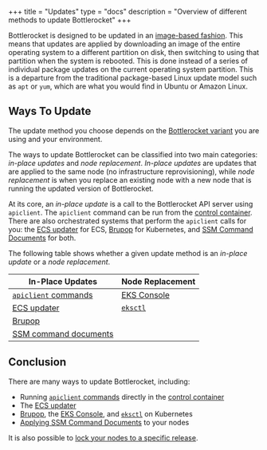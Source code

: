 +++
title = "Updates"
type = "docs"
description = "Overview of different methods to update Bottlerocket"
+++

Bottlerocket is designed to be updated in an [image-based fashion](https://github.com/bottlerocket-os/bottlerocket#updates).
This means that updates are applied by downloading an image of the entire operating system to a different partition on disk, then switching to using that partition when the system is rebooted.
This is done instead of a series of individual package updates on the current operating system partition.
This is a departure from the traditional package-based Linux update model such as `apt` or `yum`, which are what you would find in Ubuntu or Amazon Linux.

## Ways To Update

The update method you choose depends on the [Bottlerocket variant](https://github.com/bottlerocket-os/bottlerocket#variants) you are using and your environment.

The ways to update Bottlerocket can be classified into two main categories: _in-place updates_ and _node replacement_.
_In-place updates_ are updates that are applied to the same node (no infrastructure reprovisioning), while _node replacement_ is when you replace an existing node with a new node that is running the updated version of Bottlerocket.

At its core, an _in-place update_ is a call to the Bottlerocket API server using `apiclient`.
The `apiclient` command can be run from the [control container](https://github.com/bottlerocket-os/bottlerocket#control-container).
There are also orchestrated systems that perform the `apiclient` calls for you: the [ECS updater](../../update/methods/in-place/#ecs) for ECS, [Brupop](../../update/methods/in-place/#brupop) for Kubernetes, and [SSM Command Documents](../../update/methods/in-place/#ssm) for both.

The following table shows whether a given update method is an _in-place update_ or a _node replacement_.

In-Place Updates | Node Replacement
--- | ---
[`apiclient` commands](../../update/methods/in-place/#apiclient-commands) | [EKS Console](../../update/methods/node-replacement/#eks-console)
[ECS updater](../../update/methods/in-place/#ecs) | [`eksctl`](../../update/methods/node-replacement/#eksctl)
[Brupop](../../update/methods/in-place/#brupop) |
[SSM command documents](../../update/methods/in-place/#ssm) |

## Conclusion

There are many ways to update Bottlerocket, including:

- Running [`apiclient` commands](../../update/methods/in-place/#apiclient-commands) directly in the [control container](https://github.com/bottlerocket-os/bottlerocket#control-container)
- The [ECS updater](../../update/methods/in-place/#ecs)
- [Brupop](../../update/methods/in-place/#brupop), the [EKS Console](../../update/methods/node-replacement/#eks-console), and [`eksctl`](../../update/methods/node-replacement/#eksctl) on Kubernetes
- [Applying SSM Command Documents](../../update/methods/in-place/#ssm) to your nodes

It is also possible to [lock your nodes to a specific release](../../update/locking-to-a-specific-release).
